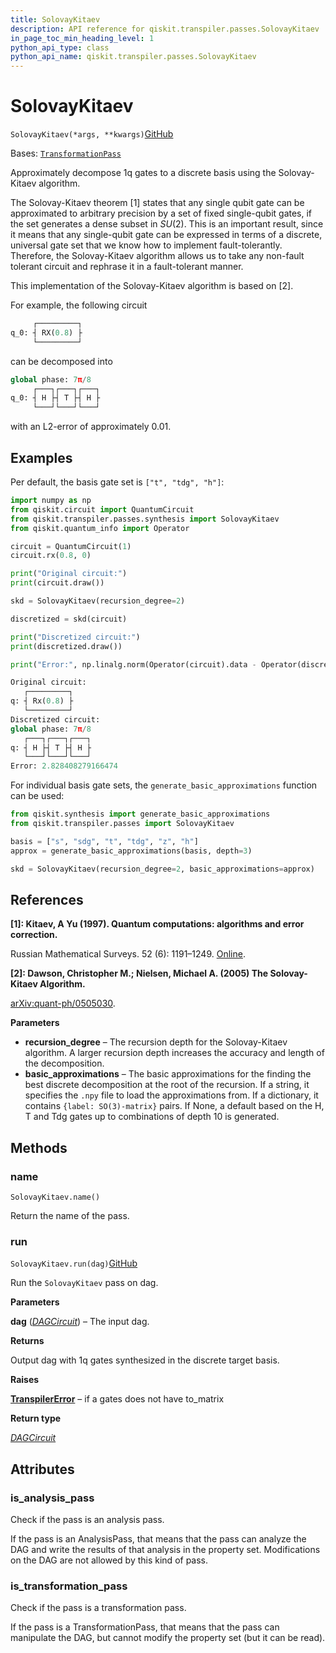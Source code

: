 ```yaml
---
title: SolovayKitaev
description: API reference for qiskit.transpiler.passes.SolovayKitaev
in_page_toc_min_heading_level: 1
python_api_type: class
python_api_name: qiskit.transpiler.passes.SolovayKitaev
---
```


# SolovayKitaev

<span id="qiskit.transpiler.passes.SolovayKitaev" />

`SolovayKitaev(*args, **kwargs)`[GitHub](https://github.com/qiskit/qiskit/tree/stable/0.24/qiskit/transpiler/passes/synthesis/solovay_kitaev_synthesis.py "view source code")

Bases: [`TransformationPass`](qiskit.transpiler.TransformationPass "qiskit.transpiler.basepasses.TransformationPass")

Approximately decompose 1q gates to a discrete basis using the Solovay-Kitaev algorithm.

The Solovay-Kitaev theorem \[1] states that any single qubit gate can be approximated to arbitrary precision by a set of fixed single-qubit gates, if the set generates a dense subset in $SU(2)$. This is an important result, since it means that any single-qubit gate can be expressed in terms of a discrete, universal gate set that we know how to implement fault-tolerantly. Therefore, the Solovay-Kitaev algorithm allows us to take any non-fault tolerant circuit and rephrase it in a fault-tolerant manner.

This implementation of the Solovay-Kitaev algorithm is based on \[2].

For example, the following circuit

```python
     ┌─────────┐
q_0: ┤ RX(0.8) ├
     └─────────┘
```

can be decomposed into

```python
global phase: 7π/8
     ┌───┐┌───┐┌───┐
q_0: ┤ H ├┤ T ├┤ H ├
     └───┘└───┘└───┘
```

with an L2-error of approximately 0.01.

## Examples

Per default, the basis gate set is `["t", "tdg", "h"]`:

```python
import numpy as np
from qiskit.circuit import QuantumCircuit
from qiskit.transpiler.passes.synthesis import SolovayKitaev
from qiskit.quantum_info import Operator

circuit = QuantumCircuit(1)
circuit.rx(0.8, 0)

print("Original circuit:")
print(circuit.draw())

skd = SolovayKitaev(recursion_degree=2)

discretized = skd(circuit)

print("Discretized circuit:")
print(discretized.draw())

print("Error:", np.linalg.norm(Operator(circuit).data - Operator(discretized).data))
```

```python
Original circuit:
   ┌─────────┐
q: ┤ Rx(0.8) ├
   └─────────┘
Discretized circuit:
global phase: 7π/8
   ┌───┐┌───┐┌───┐
q: ┤ H ├┤ T ├┤ H ├
   └───┘└───┘└───┘
Error: 2.828408279166474
```

For individual basis gate sets, the `generate_basic_approximations` function can be used:

```python
from qiskit.synthesis import generate_basic_approximations
from qiskit.transpiler.passes import SolovayKitaev

basis = ["s", "sdg", "t", "tdg", "z", "h"]
approx = generate_basic_approximations(basis, depth=3)

skd = SolovayKitaev(recursion_degree=2, basic_approximations=approx)
```

## References

**\[1]: Kitaev, A Yu (1997). Quantum computations: algorithms and error correction.**

Russian Mathematical Surveys. 52 (6): 1191–1249. [Online](https://iopscience.iop.org/article/10.1070/RM1997v052n06ABEH002155).

**\[2]: Dawson, Christopher M.; Nielsen, Michael A. (2005) The Solovay-Kitaev Algorithm.**

[arXiv:quant-ph/0505030](https://arxiv.org/abs/quant-ph/0505030).

**Parameters**

*   **recursion\_degree** – The recursion depth for the Solovay-Kitaev algorithm. A larger recursion depth increases the accuracy and length of the decomposition.
*   **basic\_approximations** – The basic approximations for the finding the best discrete decomposition at the root of the recursion. If a string, it specifies the `.npy` file to load the approximations from. If a dictionary, it contains `{label: SO(3)-matrix}` pairs. If None, a default based on the H, T and Tdg gates up to combinations of depth 10 is generated.

## Methods

<span id="qiskit-transpiler-passes-solovaykitaev-name" />

### name

<span id="qiskit.transpiler.passes.SolovayKitaev.name" />

`SolovayKitaev.name()`

Return the name of the pass.

<span id="qiskit-transpiler-passes-solovaykitaev-run" />

### run

<span id="qiskit.transpiler.passes.SolovayKitaev.run" />

`SolovayKitaev.run(dag)`[GitHub](https://github.com/qiskit/qiskit/tree/stable/0.24/qiskit/transpiler/passes/synthesis/solovay_kitaev_synthesis.py "view source code")

Run the `SolovayKitaev` pass on dag.

**Parameters**

**dag** ([*DAGCircuit*](qiskit.dagcircuit.DAGCircuit "qiskit.dagcircuit.dagcircuit.DAGCircuit")) – The input dag.

**Returns**

Output dag with 1q gates synthesized in the discrete target basis.

**Raises**

[**TranspilerError**](qiskit.transpiler.TranspilerError "qiskit.transpiler.TranspilerError") – if a gates does not have to\_matrix

**Return type**

[*DAGCircuit*](qiskit.dagcircuit.DAGCircuit "qiskit.dagcircuit.dagcircuit.DAGCircuit")

## Attributes

<span id="qiskit.transpiler.passes.SolovayKitaev.is_analysis_pass" />

### is\_analysis\_pass

Check if the pass is an analysis pass.

If the pass is an AnalysisPass, that means that the pass can analyze the DAG and write the results of that analysis in the property set. Modifications on the DAG are not allowed by this kind of pass.

<span id="qiskit.transpiler.passes.SolovayKitaev.is_transformation_pass" />

### is\_transformation\_pass

Check if the pass is a transformation pass.

If the pass is a TransformationPass, that means that the pass can manipulate the DAG, but cannot modify the property set (but it can be read).

